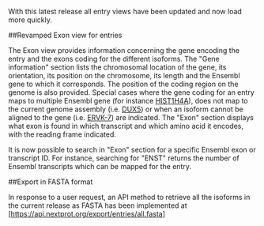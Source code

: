 With this latest release all entry views have been updated and now load more quickly.

##Revamped Exon view for entries

The Exon view provides information concerning the gene encoding the entry and the exons coding for the different isoforms. The "Gene information" section lists the chromosomal location of the gene, its orientation, its position on the chromosome, its length and the Ensembl gene to which it corresponds. The position of the coding region on the genome is also provided. Special cases where the gene coding for an entry maps to multiple Ensembl gene (for instance [HIST1H4A](https://www.nextprot.org/entry/NX_P62805/exons)), does not map to the current genome assembly (i.e. [DUX5](https://www.nextprot.org/entry/NX_Q96PT3/exons)) or when an isoform cannot be aligned to the gene (i.e. [ERVK-7](https://www.nextprot.org/entry/NX_P61567/exons)) are indicated. The "Exon" section displays what exon is found in which transcript and which amino acid it encodes, with the reading frame indicated.

It is now possible to search in "Exon" section for a specific Ensembl exon or transcript ID. For instance, searching for "ENST" returns the number of Ensembl transcripts which can be mapped for the entry.

##Export in FASTA format

In response to a user request, an API method to retrieve all the isoforms in the current release as FASTA has been implemented at [https://api.nextprot.org/export/entries/all.fasta]
